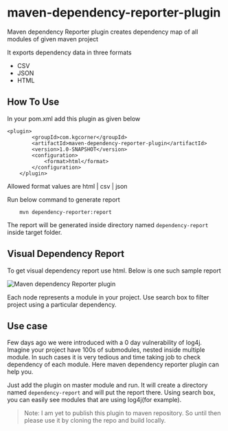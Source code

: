 # maven-dependency-reporter-plugin
Maven dependency Reporter plugin creates dependency map of all modules of given maven project

It exports dependency data in three formats
* CSV
* JSON
* HTML

## How To Use

In your pom.xml add this plugin as given below
```
<plugin>
        <groupId>com.kgcorner</groupId>
        <artifactId>maven-dependency-reporter-plugin</artifactId>
        <version>1.0-SNAPSHOT</version>
        <configuration>
            <format>html</format>
        </configuration>
    </plugin>
```

Allowed format values are html | csv | json

Run below command to generate report
```
    mvn dependency-reporter:report
```
The report will be generated inside directory named `dependency-report` inside target folder.

## Visual Dependency Report

To get visual dependency report use html. Below is one such sample report

![Maven dependency Reporter plugin](https://i.pinimg.com/564x/74/53/a0/7453a080c12c47e03714845dff85e585.jpg)

Each node represents a module in your project. Use search box to filter project using a particular dependency.


## Use case
Few days ago we were introduced with a 0 day vulnerability of log4j. Imagine your project have 100s of submodules, 
nested inside multiple module. In such cases it is very tedious and time taking job to check dependency of each module.
Here maven dependency reporter plugin can help you. 

Just add the plugin on master module and run. It will create a directory named `dependency-report` and will put the report there.
Using search box, you can easily see modules that are using log4j(for example). 


>Note: I am yet to publish this plugin to maven repository. So until then please use it by cloning the repo and build locally.

 